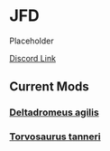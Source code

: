 # JFD

Placeholder

[Discord Link](#)

## Current Mods

### [Deltadromeus agilis](./Path-of-Titans-JFDDagilis.md)
### [Torvosaurus tanneri](./Path-of-Titans-JFDTtanneri.md)